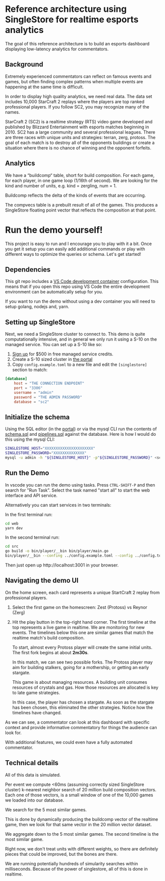 # Reference architecture using SingleStore for realtime esports analytics

The goal of this reference architecture is to build an esports dashboard displaying low-latency analytics for commentators.

## Background

Extremely experienced commentators can reflect on famous events and games, but often finding complex patterns when multiple events are happening at the same time is difficult.

In order to display high quality analytics, we need real data. The data set includes 10,000 StarCraft 2 replays where the players are top ranked professional players. If you follow SC2, you may recognize many of the names.

StarCraft 2 (SC2) is a realtime strategy (RTS) video game developed and published by Blizzard Entertainment with esports matches beginning in 2010. SC2 has a large community and several professional leagues.  There are three races with unique units and strategies: terran, zerg, protoss. The goal of each match is to destroy all of the opponents buildings or create a situation where there is no chance of winning and the opponent forfeits.

## Analytics

We have a “buildcomp“ table, short for build composition. For each game, for each player, in one game loop (1/16th of second). We are looking for the kind and number of units, e.g. kind = zergling, num = 1.

Buildcomp reflects the delta of the kinds of events that are occurring.

The compvecs table is a prebuilt result of all of the games. This produces a SingleStore floating point vector that reflects the composition at that point.

# Run the demo yourself!

This project is easy to run and I encourage you to play with it a bit. Once you get it setup you can easily add additional commands or play with different ways to optimize the queries or schema. Let's get started!

## Dependencies

This git repo includes a [VS Code development container][vscode-devcontainer] configuration. This means that if you open this repo using VS Code the entire development environment can be automatically setup for you.

If you want to run the demo without using a dev container you will need to setup golang, nodejs and, yarn.

## Setting up SingleStore

Next, we need a SingleStore cluster to connect to. This demo is quite computationally intensive, and in general we only run it using a S-10 on the managed service. You can set up a S-10 like so:

1. [Sign up][try-free] for $500 in free managed service credits.
2. Create a S-10 sized cluster in [the portal][portal]
3. Copy `config.example.toml` to a new file and edit the `[singlestore]` section to match:

```toml
[database]
    host = "THE CONNECTION ENDPOINT"
    port = "3306"
    username = "admin"
    password = "THE ADMIN PASSWORD"
    database = "sc2"
```

## Initialize the schema

Using the SQL editor (in the [portal][portal]) or via the mysql CLI run the contents of [schema.sql](schema.sql) and [pipelines.sql](pipelines.sql) against the database. Here is how I would do this using the mysql CLI:

```bash
SINGLESTORE_HOST="XXXXXXXXXXXXXXXXXXXXXX"
SINGLESTORE_PASSWORD="XXXXXXXXXXXXXX"
mysql -u admin -h "${SINGLESTORE_HOST}" -p"${SINGLESTORE_PASSWORD}" <schema.sql <pipelines.sql
```

## Run the Demo

In vscode you can run the demo using tasks. Press `CTRL-SHIFT-P` and then search for "Run Task". Select the task named "start all" to start the web interface and API service.

Alternatively you can start services in two terminals:

In the first terminal run:

```bash
cd web
yarn dev
```

In the second terminal run:

```bash
cd src
go build -o bin/player/__bin bin/player/main.go
bin/player/__bin --confing ../config.example.toml --config ../config.toml
```

Then just open up http://localhost:3001 in your browser.

## Navigating the demo UI

On the home screen, each card represents a unique StartCraft 2 replay from professional players.

1.  Select the first game on the homescreen: Zest (Protoss) vs Reynor (Zerg)
2.  Hit the play button in the top-right hand corner.
    The first timeline at the top represents a live game in realtime. We are monitoring for new events.
    The timelines below this one are similar games that match the realtime match's build composition.

    To start, almost every Protoss player will create the same initial
    units. The first fork begins at about **2m30s**.

    In this match, we can see two possible forks. The Protoss player may aim for building stalkers, going for a mothership, or getting an early stargate.

    This game is about managing resources. A building unit consumes resources of crystals and gas.
    How those resources are allocated is key to late game strategies.

    In this case, the player has chosen a stargate. As soon as the stargate has been chosen, this eliminated the other strategies. Notice how the timelines have changed.

As we can see, a commentator can look at this dashboard with specific context and provide
informative commentatory for things the audience can look for.

With additional features, we could even have a fully automated commentator.

## Technical details

All of this data is simulated.

Per event we compute <60ms (assuming correctly sized SingleStore cluster)
k-nearest neighbor search of 20
million build composition vectors.
Each one of those vectors, is a small window of one of the 10,000 games
we loaded into our database.

We search for the 5 most similar games.

This is done by dynamically producing the buildcomp vector of the realtime game,
then we look for that same vector in the 20 million vector dataset.

We aggregate down to the 5 most similar games.
The second timeline is the most similar game.

Right now, we don't treat units with different weights, so there are definitely pieces that could be improved, but the bones are there.

We are running potentially hundreds of simularity searches within milliseconds. Because of the power of singlestore, all of this is done in realtime.

<!-- link index -->

[s2]: https://www.singlestore.com
[vscode-devcontainer]: https://code.visualstudio.com/docs/remote/containers
[try-free]: https://www.singlestore.com/try-free/
[ciab]: https://github.com/memsql/deployment-docker
[portal]: https://portal.singlestore.com/
[s2-forums]: https://www.singlestore.com/forum/
[gh-issue]: issues